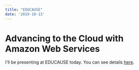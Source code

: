 ```yaml
---
title: "EDUCAUSE"
date: '2019-10-13'
---
```

# Advancing to the Cloud with Amazon Web Services
I'll be presenting at EDUCAUSE today. 
You can see details [here](https://events.educause.edu/-/media/files/events/annual-conference/2019/e19_agenda.pdf).

